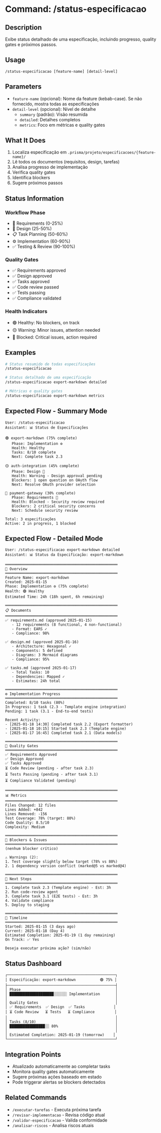 # Command: /status-especificacao

## Description

Exibe status detalhado de uma especificação, incluindo progresso, quality gates e próximos passos.

## Usage

```
/status-especificacao [feature-name] [detail-level]
```

## Parameters

- `feature-name` (opcional): Nome da feature (kebab-case). Se não fornecido, mostra todas as especificações
- `detail-level` (opcional): Nível de detalhe
  - `summary` (padrão): Visão resumida
  - `detailed`: Detalhes completos
  - `metrics`: Foco em métricas e quality gates

## What It Does

1. Localiza especificação em `.prisma/projeto/especificacoes/{feature-name}/`
2. Lê todos os documentos (requisitos, design, tarefas)
3. Analisa progresso de implementação
4. Verifica quality gates
5. Identifica blockers
6. Sugere próximos passos

## Status Information

### Workflow Phase

- 📝 Requirements (0-25%)
- 🎨 Design (25-50%)
- 📋 Task Planning (50-60%)
- ⚙️ Implementation (60-90%)
- ✅ Testing & Review (90-100%)

### Quality Gates

- ✅ Requirements approved
- ✅ Design approved
- ✅ Tasks approved
- ✅ Code review passed
- ✅ Tests passing
- ✅ Compliance validated

### Health Indicators

- 🟢 Healthy: No blockers, on track
- 🟡 Warning: Minor issues, attention needed
- 🔴 Blocked: Critical issues, action required

## Examples

```bash
# Status resumido de todas especificações
/status-especificacao

# Status detalhado de uma especificação
/status-especificacao export-markdown detailed

# Métricas e quality gates
/status-especificacao export-markdown metrics
```

## Expected Flow - Summary Mode

```
User: /status-especificacao
Assistant: 📊 Status de Especificações

🟢 export-markdown (75% complete)
   Phase: Implementation ⚙️
   Health: Healthy
   Tasks: 8/10 complete
   Next: Complete task 2.3

🟡 auth-integration (45% complete)
   Phase: Design 🎨
   Health: Warning - Design approval pending
   Blockers: 1 open question on OAuth flow
   Next: Resolve OAuth provider selection

🔴 payment-gateway (30% complete)
   Phase: Requirements 📝
   Health: Blocked - Security review required
   Blockers: 2 critical security concerns
   Next: Schedule security review

Total: 3 especificações
Active: 2 in progress, 1 blocked
```

## Expected Flow - Detailed Mode

```
User: /status-especificacao export-markdown detailed
Assistant: 📊 Status da Especificação: export-markdown

═══════════════════════════════════════════════════
🎯 Overview
═══════════════════════════════════════════════════
Feature Name: export-markdown
Created: 2025-01-15
Phase: Implementation ⚙️ (75% complete)
Health: 🟢 Healthy
Estimated Time: 24h (18h spent, 6h remaining)

═══════════════════════════════════════════════════
📋 Documents
═══════════════════════════════════════════════════
✅ requirements.md (approved 2025-01-15)
   - 12 requirements (8 functional, 4 non-functional)
   - Format: EARS ✓
   - Compliance: 98%

✅ design.md (approved 2025-01-16)
   - Architecture: Hexagonal ✓
   - Components: 5 defined
   - Diagrams: 3 Mermaid diagrams
   - Compliance: 95%

✅ tasks.md (approved 2025-01-17)
   - Total Tasks: 10
   - Dependencies: Mapped ✓
   - Estimates: 24h total

═══════════════════════════════════════════════════
⚙️ Implementation Progress
═══════════════════════════════════════════════════
Completed: 8/10 tasks (80%)
In Progress: 1 task (2.3 - Template engine integration)
Pending: 1 task (3.1 - End-to-end tests)

Recent Activity:
- [2025-01-18 14:30] Completed task 2.2 (Export formatter)
- [2025-01-18 10:15] Started task 2.3 (Template engine)
- [2025-01-17 16:45] Completed task 2.1 (Data models)

═══════════════════════════════════════════════════
🎯 Quality Gates
═══════════════════════════════════════════════════
✅ Requirements Approved
✅ Design Approved
✅ Tasks Approved
⏳ Code Review (pending - after task 2.3)
⏳ Tests Passing (pending - after task 3.1)
⏳ Compliance Validated (pending)

═══════════════════════════════════════════════════
📊 Metrics
═══════════════════════════════════════════════════
Files Changed: 12 files
Lines Added: +842
Lines Removed: -156
Test Coverage: 78% (target: 80%)
Code Quality: 8.5/10
Complexity: Medium

═══════════════════════════════════════════════════
🚧 Blockers & Issues
═══════════════════════════════════════════════════
(nenhum blocker crítico)

⚠️ Warnings (2):
1. Test coverage slightly below target (78% vs 80%)
2. 1 dependency version conflict (marked@5 vs marked@4)

═══════════════════════════════════════════════════
🎯 Next Steps
═══════════════════════════════════════════════════
1. Complete task 2.3 (Template engine) - Est: 3h
2. Run code-review agent
3. Complete task 3.1 (E2E tests) - Est: 3h
4. Validate compliance
5. Deploy to staging

═══════════════════════════════════════════════════
📅 Timeline
═══════════════════════════════════════════════════
Started: 2025-01-15 (3 days ago)
Current: 2025-01-18 (Day 4)
Estimated Completion: 2025-01-19 (1 day remaining)
On Track: ✅ Yes

Deseja executar próxima ação? (sim/não)
```

## Status Dashboard

```
┌─────────────────────────────────────────────────┐
│ Especificação: export-markdown           🟢 75% │
├─────────────────────────────────────────────────┤
│ Phase                                           │
│ ████████████████████░░░░░░ Implementation       │
│                                                 │
│ Quality Gates                                   │
│ ✅ Requirements  ✅ Design  ✅ Tasks             │
│ ⏳ Code Review   ⏳ Tests   ⏳ Compliance         │
│                                                 │
│ Tasks (8/10)                                    │
│ ████████████████░░ 80%                          │
│                                                 │
│ Estimated Completion: 2025-01-19 (tomorrow)    │
└─────────────────────────────────────────────────┘
```

## Integration Points

- Atualizado automaticamente ao completar tasks
- Monitora quality gates automaticamente
- Sugere próximas ações baseado em estado
- Pode triggerar alertas se blockers detectados

## Related Commands

- `/executar-tarefas` - Executa próxima tarefa
- `/revisar-implementacao` - Revisa código atual
- `/validar-especificacao` - Valida conformidade
- `/analisar-riscos` - Analisa riscos atuais
